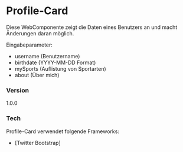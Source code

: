 # Profile-Card

Diese WebComponente zeigt die Daten eines Benutzers an und macht Änderungen daran möglich.

Eingabeparameter:
  - username (Benutzername)
  - birthdate (YYYY-MM-DD Format)
  - mySports (Auflistung von Sportarten)
  - about (Über mich)

### Version
1.0.0

### Tech

Profile-Card verwendet folgende Frameworks:

* [Twitter Bootstrap]